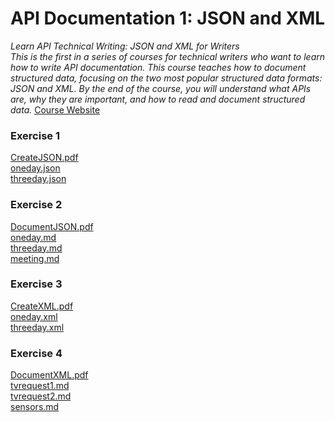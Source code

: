 # API Documentation 1: JSON and XML
_Learn API Technical Writing: JSON and XML for Writers_  
_This is the first in a series of courses for technical writers who want to learn how to write API documentation. This course teaches how to document structured data, focusing on the two most popular structured data formats: JSON and XML. By the end of the course, you will understand what APIs are, why they are important, and how to read and document structured data._
[Course Website](https://www.udemy.com/api-documentation-1-json-and-xml/)

### Exercise 1
[CreateJSON.pdf](./CreateJSON.pdf)  
[oneday.json](./oneday.json)  
[threeday.json](./threeday.json)  

### Exercise 2
[DocumentJSON.pdf](./DocumentJSON.pdf)  
[oneday.md](./oneday.md)  
[threeday.md](./threeday.md)  
[meeting.md](./meeting.md)  
  
### Exercise 3
[CreateXML.pdf](./CreateXML.pdf)  
[oneday.xml](./oneday.xml)  
[threeday.xml](./threeday.xml)  

### Exercise 4
[DocumentXML.pdf](./DocumentXML.pdf)  
[tvrequest1.md](./tvrequest1.md)  
[tvrequest2.md](./tvrequest2.md)  
[sensors.md](./sensors.md)  
